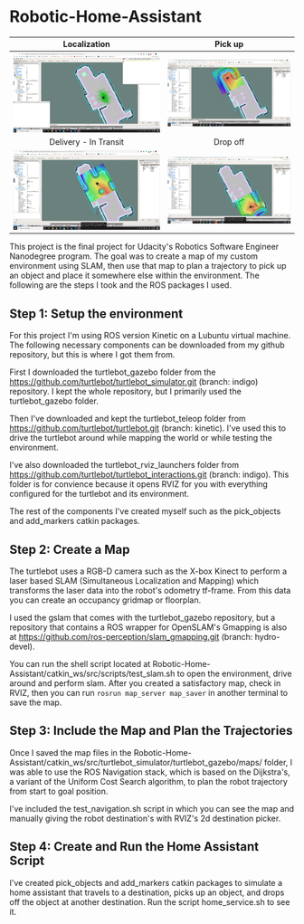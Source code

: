 # Robotic-Home-Assistant

Localization             |  Pick up
:-------------------------:|:-------------------------:
![preplan](/preplan.png)  |  ![pickup](/pickup.png)
Delivery - In Transit | Drop off
![deliver](/delivery.png)  |  ![dropoff](/dropoff.png)

This project is the final project for Udacity's Robotics Software Engineer Nanodegree program. The goal was to create a map of my custom environment using SLAM, then use that map to plan a trajectory to pick up an object and place it somewhere else within the environment. The following are the steps I took and the ROS packages I used.

## Step 1: Setup the environment

For this project I'm using ROS version Kinetic on a Lubuntu virtual machine. The following necessary components can be downloaded from my github repository, but this is where I got them from.

First I downloaded the turtlebot_gazebo folder from the https://github.com/turtlebot/turtlebot_simulator.git (branch: indigo) repository. I kept the whole repository, but I primarily used the turtlebot_gazebo folder.

Then I've downloaded and kept the turtlebot_teleop folder from https://github.com/turtlebot/turtlebot.git (branch: kinetic). I've used this to drive the turtlebot around while mapping the world or while testing the environment.

I've also downloaded the turtlebot_rviz_launchers folder from https://github.com/turtlebot/turtlebot_interactions.git (branch: indigo). This folder is for convience because it opens RVIZ for you with everything configured for the turtlebot and its environment. 

The rest of the components I've created myself such as the pick_objects and add_markers catkin packages.

## Step 2: Create a Map

The turtlebot uses a RGB-D camera such as the X-box Kinect to perform a laser based SLAM (Simultaneous Localization and Mapping) which transforms the laser data into the robot's odometry tf-frame. From this data you can create an occupancy gridmap or floorplan.

I used the gslam that comes with the turtlebot_gazebo repository, but a repository that contains a ROS wrapper for OpenSLAM's Gmapping is also at https://github.com/ros-perception/slam_gmapping.git (branch: hydro-devel).

You can run the shell script located at Robotic-Home-Assistant/catkin_ws/src/scripts/test_slam.sh to open the environment, drive around and perform slam. After you created a satisfactory map, check in RVIZ, then you can run `rosrun map_server map_saver` in another terminal to save the map.

## Step 3: Include the Map and Plan the Trajectories

Once I saved the map files in the Robotic-Home-Assistant/catkin_ws/src/turtlebot_simulator/turtlebot_gazebo/maps/ folder, I was able to use the ROS Navigation stack, which is based on the Dijkstra's, a variant of the Uniform Cost Search algorithm, to plan the robot trajectory from start to goal position.

I've included the test_navigation.sh script in which you can see the map and manually giving the robot destination's with RVIZ's 2d destination picker.

## Step 4: Create and Run the Home Assistant Script

I've created pick_objects and add_markers catkin packages to simulate a home assistant that travels to a destination, picks up an object, and drops off the object at another destination. Run the script home_service.sh to see it.

